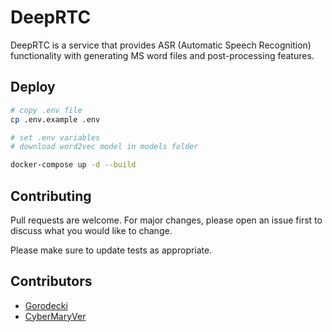 # DeepRTC

DeepRTC is a service that provides ASR (Automatic Speech Recognition) functionality with generating MS word files and post-processing features.

## Deploy

```bash
# copy .env file
cp .env.example .env

# set .env variables
# download word2vec model in models folder

docker-compose up -d --build
```

## Contributing
Pull requests are welcome. For major changes, please open an issue first to discuss what you would like to change.

Please make sure to update tests as appropriate.

## Contributors

- [Gorodecki](https://github.com/Gorodecki)
- [CyberMaryVer](https://github.com/CyberMaryVer)

